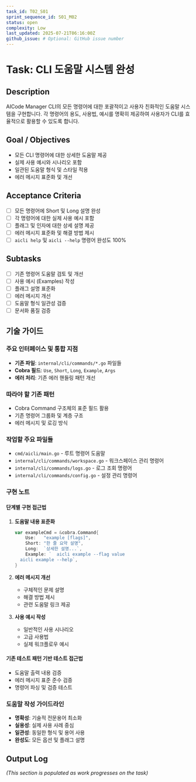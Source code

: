 ```yaml
---
task_id: T02_S01
sprint_sequence_id: S01_M02
status: open
complexity: Low
last_updated: 2025-07-21T06:16:00Z
github_issue: # Optional: GitHub issue number
---
```


# Task: CLI 도움말 시스템 완성

## Description
AICode Manager CLI의 모든 명령어에 대한 포괄적이고 사용자 친화적인 도움말 시스템을 구현합니다. 각 명령어의 용도, 사용법, 예시를 명확히 제공하여 사용자가 CLI를 효율적으로 활용할 수 있도록 합니다.

## Goal / Objectives
- 모든 CLI 명령어에 대한 상세한 도움말 제공
- 실제 사용 예시와 시나리오 포함
- 일관된 도움말 형식 및 스타일 적용
- 에러 메시지 표준화 및 개선

## Acceptance Criteria
- [ ] 모든 명령어에 Short 및 Long 설명 완성
- [ ] 각 명령어에 대한 실제 사용 예시 포함
- [ ] 플래그 및 인자에 대한 상세 설명 제공
- [ ] 에러 메시지 표준화 및 해결 방법 제시
- [ ] `aicli help` 및 `aicli --help` 명령어 완성도 100%

## Subtasks
- [ ] 기존 명령어 도움말 검토 및 개선
- [ ] 사용 예시 (Examples) 작성
- [ ] 플래그 설명 표준화
- [ ] 에러 메시지 개선
- [ ] 도움말 형식 일관성 검증
- [ ] 문서화 품질 검증

## 기술 가이드

### 주요 인터페이스 및 통합 지점
- **기존 파일**: `internal/cli/commands/*.go` 파일들
- **Cobra 필드**: `Use`, `Short`, `Long`, `Example`, `Args`
- **에러 처리**: 기존 에러 핸들링 패턴 개선

### 따라야 할 기존 패턴
- Cobra Command 구조체의 표준 필드 활용
- 기존 명령어 그룹화 및 계층 구조
- 에러 메시지 및 로깅 방식

### 작업할 주요 파일들
- `cmd/aicli/main.go` - 루트 명령어 도움말
- `internal/cli/commands/workspace.go` - 워크스페이스 관리 명령어
- `internal/cli/commands/logs.go` - 로그 조회 명령어
- `internal/cli/commands/config.go` - 설정 관리 명령어

### 구현 노트

#### 단계별 구현 접근법
1. **도움말 내용 표준화**
   ```go
   var exampleCmd = &cobra.Command{
       Use:   "example [flags]",
       Short: "한 줄 요약 설명",
       Long:  `상세한 설명...`,
       Example: `  aicli example --flag value
     aicli example --help`,
   }
   ```

2. **에러 메시지 개선**
   - 구체적인 문제 설명
   - 해결 방법 제시
   - 관련 도움말 링크 제공

3. **사용 예시 작성**
   - 일반적인 사용 시나리오
   - 고급 사용법
   - 실제 워크플로우 예시

#### 기존 테스트 패턴 기반 테스트 접근법
- 도움말 출력 내용 검증
- 에러 메시지 표준 준수 검증
- 명령어 파싱 및 검증 테스트

### 도움말 작성 가이드라인
- **명확성**: 기술적 전문용어 최소화
- **실용성**: 실제 사용 사례 중심
- **일관성**: 동일한 형식 및 용어 사용
- **완성도**: 모든 옵션 및 플래그 설명

## Output Log
*(This section is populated as work progresses on the task)*
